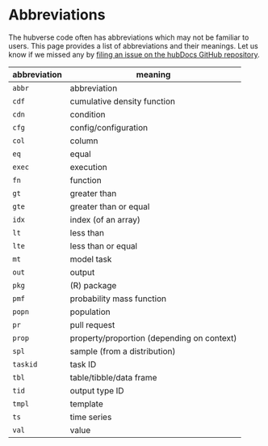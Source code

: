 # Abbreviations

The hubverse code often has abbreviations which may not be familiar to users. This page provides a list of abbreviations and their meanings. Let us know if we missed any by [filing an issue on the hubDocs GitHub repository](https://github.com/hubverse-org/hubDocs/issues).  

| abbreviation | meaning 
| ------------ | ------- |
| `abbr`       | abbreviation |
| `cdf`        | cumulative density function |
| `cdn`        | condition |
| `cfg`        | config/configuration |
| `col`        | column |
| `eq`         | equal |
| `exec`       | execution |
| `fn`         | function |
| `gt`         | greater than |
| `gte`        | greater than or equal |
| `idx`        | index (of an array) |
| `lt`         | less than |
| `lte`        | less than or equal |
| `mt`         | model task |
| `out`        | output |
| `pkg`        | (R) package | 
| `pmf`        | probability mass function |
| `popn`       | population |
| `pr`         | pull request |
| `prop`       | property/proportion (depending on context) |
| `spl`        | sample (from a distribution) |
| `taskid`     | task ID |
| `tbl`        | table/tibble/data frame |
| `tid`        | output type ID |
| `tmpl`       | template |
| `ts`         | time series |
| `val`        | value |

